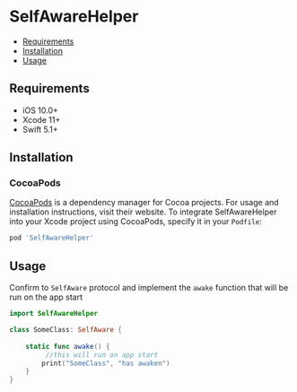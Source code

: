 # SelfAwareHelper

- [Requirements](#requirements)
- [Installation](#installation)
- [Usage](#usage)

## Requirements

- iOS 10.0+
- Xcode 11+
- Swift 5.1+

## Installation

### CocoaPods

[CocoaPods](https://cocoapods.org) is a dependency manager for Cocoa projects. For usage and installation instructions, visit their website. To integrate SelfAwareHelper into your Xcode project using CocoaPods, specify it in your `Podfile`:

```ruby
pod 'SelfAwareHelper'
```

## Usage

Confirm to `SelfAware` protocol and implement the `awake` function that will be run on the app start 

```Swift
import SelfAwareHelper

class SomeClass: SelfAware {
    
    static func awake() {
         //this will run on app start
        print("SomeClass", "has awaken")
    }
}
```
